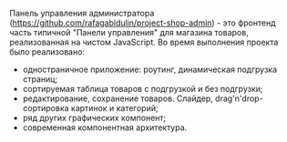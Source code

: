 Панель управления администратора (https://github.com/rafagabidulin/project-shop-admin) - это фронтенд часть типичной "Панели управления" для магазина товаров, реализованная на чистом JavaScript. Во время выполнения проекта было реализовано:

- одностраничное приложение: роутинг, динамическая подгрузка страниц;
- сортируемая таблица товаров с подгрузкой и без подгрузки;
- редактирование, сохранение товаров. Слайдер, drag'n'drop-сортировка картинок и категорий;
- ряд других графических компонент;
- современная компонентная архитектура.
